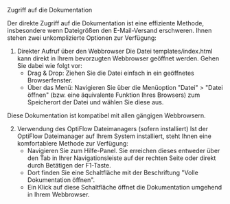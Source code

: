 Zugriff auf die Dokumentation

Der direkte Zugriff auf die Dokumentation ist eine effiziente Methode, insbesondere wenn Dateigrößen den E-Mail-Versand erschweren. Ihnen stehen zwei unkomplizierte Optionen zur Verfügung:

1. Direkter Aufruf über den Webbrowser
Die Datei templates/index.html kann direkt in Ihrem bevorzugten Webbrowser geöffnet werden. Gehen Sie dabei wie folgt vor:
   - Drag & Drop: Ziehen Sie die Datei einfach in ein geöffnetes Browserfenster.
   - Über das Menü: Navigieren Sie über die Menüoption "Datei" > "Datei öffnen" (bzw. eine äquivalente Funktion Ihres Browsers) zum Speicherort der Datei und wählen Sie diese aus.

Diese Dokumentation ist kompatibel mit allen gängigen Webbrowsern.

2. Verwendung des OptiFlow Dateimanagers (sofern installiert)
Ist der OptiFlow Dateimanager auf Ihrem System installiert, steht Ihnen eine komfortablere Methode zur Verfügung:
   - Navigieren Sie zum Hilfe-Panel. Sie erreichen dieses entweder über den Tab in Ihrer Navigationsleiste auf der rechten Seite oder direkt durch Betätigen der F1-Taste.
   - Dort finden Sie eine Schaltfläche mit der Beschriftung "Volle Dokumentation öffnen".
   - Ein Klick auf diese Schaltfläche öffnet die Dokumentation umgehend in Ihrem Webbrowser.